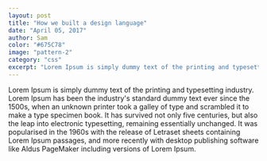 ```yaml
---
layout: post
title: "How we built a design language"
date: "April 05, 2017"
author: Sam
color: "#675C78"
image: "pattern-2"
category: "css"
excerpt: "Lorem Ipsum is simply dummy text of the printing and typesetting industry."
---
```


Lorem Ipsum is simply dummy text of the printing and typesetting industry. Lorem Ipsum has been the industry's standard dummy text ever since the 1500s, when an unknown printer took a galley of type and scrambled it to make a type specimen book. It has survived not only five centuries, but also the leap into electronic typesetting, remaining essentially unchanged. It was popularised in the 1960s with the release of Letraset sheets containing Lorem Ipsum passages, and more recently with desktop publishing software like Aldus PageMaker including versions of Lorem Ipsum.
